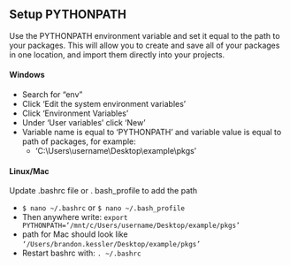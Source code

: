 
## Setup PYTHONPATH
Use the PYTHONPATH environment variable and set it equal to the path to your packages. This will allow you to create and save all of your packages in one location, and import them directly into your projects.

#### Windows
* Search for “env”
* Click ‘Edit the system environment variables’
* Click ‘Environment Variables’
* Under ‘User variables’ click ‘New’
* Variable name is equal to ‘PYTHONPATH’ and variable value is equal to path of packages, for example:
	* ‘C:\Users\username\Desktop\example\pkgs’

#### Linux/Mac
Update .bashrc file or . bash_profile to add the path
* `$ nano ~/.bashrc` or `$ nano ~/.bash_profile`
* Then anywhere write: `export PYTHONPATH=‘/mnt/c/Users/username/Desktop/example/pkgs’`
* path for Mac should look like `‘/Users/brandon.kessler/Desktop/example/pkgs’`
* Restart bashrc with: `. ~/.bashrc`
